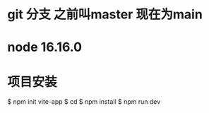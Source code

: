 <!--
 * @Copyright: 
 * @file name: File name
 * @Data: Do not edit
 * @LastEditors: jinyt
 * @LastData: 
 * @Describe: 商城项目 坚持到底
-->
# git 分支 之前叫master 现在为main

# node 16.16.0 

# 项目安装
$ npm init vite-app <project-name>
$ cd <project-name>
$ npm install
$ npm run dev